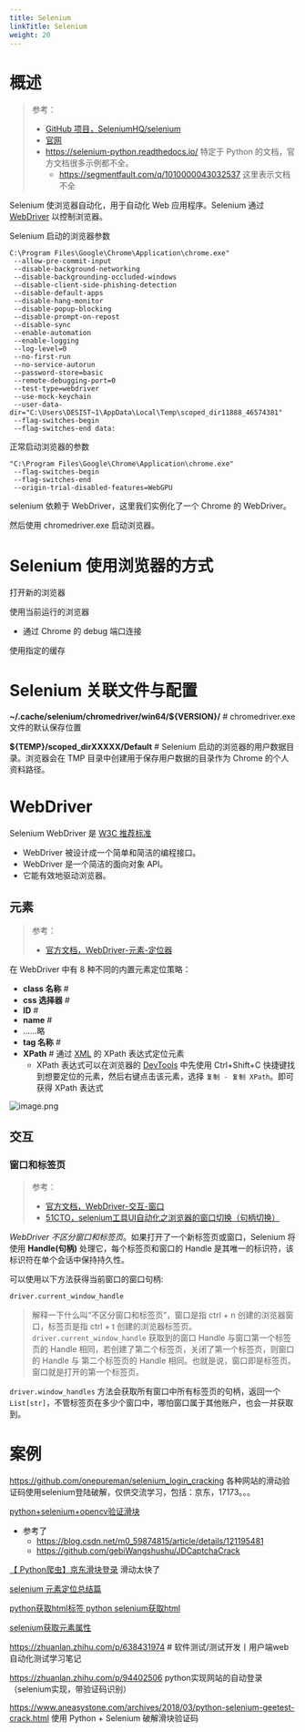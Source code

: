 ```yaml
---
title: Selenium
linkTitle: Selenium
weight: 20
---
```


# 概述

> 参考：
>
> - [GitHub 项目，SeleniumHQ/selenium](https://github.com/SeleniumHQ/selenium)
> - [官网](https://www.selenium.dev/)
> - https://selenium-python.readthedocs.io/ 特定于 Python 的文档，官方文档很多示例都不全。
>   - https://segmentfault.com/q/1010000043032537 这里表示文档不全

Selenium 使浏览器自动化，用于自动化 Web 应用程序。Selenium 通过 [WebDriver](/docs/Web/WebDriver/WebDriver.md) 以控制浏览器。

Selenium 启动的浏览器参数

```
C:\Program Files\Google\Chrome\Application\chrome.exe"
 --allow-pre-commit-input
 --disable-background-networking
 --disable-backgrounding-occluded-windows
 --disable-client-side-phishing-detection
 --disable-default-apps
 --disable-hang-monitor
 --disable-popup-blocking
 --disable-prompt-on-repost
 --disable-sync
 --enable-automation
 --enable-logging
 --log-level=0
 --no-first-run
 --no-service-autorun
 --password-store=basic
 --remote-debugging-port=0
 --test-type=webdriver
 --use-mock-keychain
 --user-data-dir="C:\Users\DESIST~1\AppData\Local\Temp\scoped_dir11888_46574381"
 --flag-switches-begin
 --flag-switches-end data:
```

正常启动浏览器的参数

```
"C:\Program Files\Google\Chrome\Application\chrome.exe"
 --flag-switches-begin
 --flag-switches-end
 --origin-trial-disabled-features=WebGPU
```

selenium 依赖于 WebDriver，这里我们实例化了一个 Chrome 的 WebDriver。

然后使用 chromedriver.exe 启动浏览器。

# Selenium 使用浏览器的方式

打开新的浏览器

使用当前运行的浏览器

- 通过 Chrome 的 debug 端口连接

使用指定的缓存

# Selenium 关联文件与配置

**~/.cache/selenium/chromedriver/win64/${VERSION}/** # chromedriver.exe 文件的默认保存位置

**${TEMP}/scoped_dirXXXXX/Default** # Selenium 启动的浏览器的用户数据目录。浏览器会在 TMP 目录中创建用于保存用户数据的目录作为 Chrome 的个人资料路径。

# WebDriver

Selenium WebDriver 是 [W3C 推荐标准](https://www.w3.org/TR/webdriver1/)

- WebDriver 被设计成一个简单和简洁的编程接口。
- WebDriver 是一个简洁的面向对象 API。
- 它能有效地驱动浏览器。

## 元素

> 参考：
>
> - [官方文档，WebDriver-元素-定位器](https://www.selenium.dev/zh-cn/documentation/webdriver/elements/locators/)

在 WebDriver 中有 8 种不同的内置元素定位策略：

- **class 名称** #
- **css 选择器** #
- **ID** #
- **name** #
- ......略
- **tag 名称** #
- **XPath** # 通过 [XML](/docs/2.编程/标记语言/XML.md) 的 XPath 表达式定位元素
  - XPath 表达式可以在浏览器的 [DevTools](/docs/Web/Browser/DevTools.md) 中先使用 Ctrl+Shift+C 快捷键找到想要定位的元素，然后右键点击该元素，选择 `复制 - 复制 XPath`。即可获得 XPath 表达式

![image.png](https://notes-learning.oss-cn-beijing.aliyuncs.com/selenium/202312031841908.png)

## 交互

### 窗口和标签页

> 参考：
>
> - [官方文档，WebDriver-交互-窗口](https://www.selenium.dev/zh-cn/documentation/webdriver/interactions/windows/)
> - [51CTO，selenium工具UI自动化之浏览器的窗口切换（句柄切换）](https://blog.51cto.com/u_15688254/5723115)

*WebDriver 不区分窗口和标签页*。如果打开了一个新标签页或窗口，Selenium 将使用 **Handle(句柄)** 处理它，每个标签页和窗口的 Handle 是其唯一的标识符，该标识符在单个会话中保持持久性。

可以使用以下方法获得当前窗口的窗口句柄:

```python
driver.current_window_handle
```

> 解释一下什么叫“不区分窗口和标签页”，窗口是指 ctrl + n 创建的浏览器窗口，标签页是指 ctrl + t 创建的浏览器标签页。`driver.current_window_handle` 获取到的窗口 Handle 与窗口第一个标签页的 Handle 相同，若创建了第二个标签页，关闭了第一个标签页，则窗口的 Handle 与 第二个标签页的 Handle 相同。也就是说，窗口即是标签页。窗口就是打开的第一个标签页。

`driver.window_handles` 方法会获取所有窗口中所有标签页的句柄，返回一个 `List[str]`，不管标签页在多少个窗口中，哪怕窗口属于其他账户，也会一并获取到。

# 案例

https://github.com/onepureman/selenium_login_cracking 各种网站的滑动验证码使用selenium登陆破解，仅供交流学习，包括：京东，17173。。。

[python+selenium+opencv验证滑块](https://www.cnblogs.com/lihongtaoya/p/16793699.html)

- 参考了
  - https://blog.csdn.net/m0_59874815/article/details/121195481
  - https://github.com/gebiWangshushu/JDCaptchaCrack

[【 Python爬虫】京东滑块登录](https://www.cnblogs.com/wanghong1994/p/17786278.html) 滑动太快了

[selenium 元素定位总结篇](http://testingpai.com/article/1689428003874#toc_h2_0)

[python获取html标签 python selenium获取html](https://blog.51cto.com/u_16099210/6987312)

[selenium获取元素属性](https://zhuanlan.zhihu.com/p/647664858)

https://zhuanlan.zhihu.com/p/638431974 # 软件测试/测试开发丨用户端web自动化测试学习笔记

https://zhuanlan.zhihu.com/p/94402506 python实现网站的自动登录（selenium实现，带验证码识别）

https://www.aneasystone.com/archives/2018/03/python-selenium-geetest-crack.html 使用 Python + Selenium 破解滑块验证码

